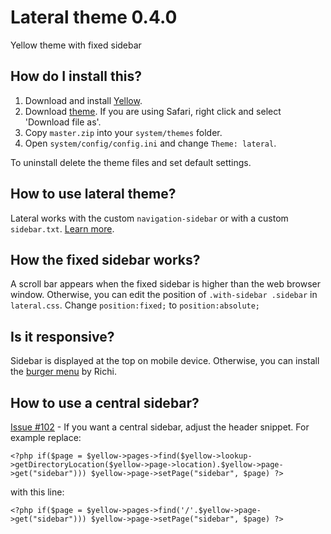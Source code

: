 # Lateral theme 0.4.0

Yellow theme with fixed sidebar

## How do I install this?

1. Download and install [Yellow](https://github.com/datenstrom/yellow/).
2. Download [theme](https://github.com/nibreh/yellow-theme-lateral/archive/master.zip). If you are using Safari, right click and select 'Download file as'.
3. Copy `master.zip` into your `system/themes` folder.
4. Open `system/config/config.ini` and change `Theme: lateral`.

To uninstall delete the theme files and set default settings.

## How to use lateral theme?

Lateral works with the custom `navigation-sidebar` or with a custom `sidebar.txt`. [Learn more](http://developers.datenstrom.se/help/yellow-templates).

## How the fixed sidebar works?

A scroll bar appears when the fixed sidebar is higher than the web browser window. Otherwise, you can edit the position of `.with-sidebar .sidebar` in `lateral.css`. Change `position:fixed;` to `position:absolute;`

## Is it responsive?

Sidebar is displayed at the top on mobile device. Otherwise, you can install the [burger menu](https://github.com/richi/yellow-plugin-burger-menu) by Richi.

## How to use a central sidebar?

[Issue #102](https://github.com/datenstrom/yellow/issues/102#issuecomment-137946128) - If you want a central sidebar, adjust the header snippet. For example replace:

    <?php if($page = $yellow->pages->find($yellow->lookup->getDirectoryLocation($yellow->page->location).$yellow->page->get("sidebar"))) $yellow->page->setPage("sidebar", $page) ?>

with this line:

    <?php if($page = $yellow->pages->find('/'.$yellow->page->get("sidebar"))) $yellow->page->setPage("sidebar", $page) ?>


